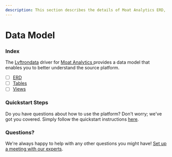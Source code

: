 ```yaml
---
description: This section describes the details of Moat Analytics ERD, Tables, and Views.
---
```


# Data Model

### Index

The  [Lyftrondata](https://www.lyftrondata.com/) driver for [Moat Analytics](https://www.lyftrondata.com/integration/moat-analytics/)[ ](https://www.lyftrondata.com/integration/moat-analytics/)provides a data model that enables you to better understand the source platform.

* [ ] [ERD](../../../marketing-analytics/moat-analytics/data-model/erd.md)
* [ ] [Tables](../../../marketing-analytics/moat-analytics/data-model/tables.md)
* [ ] [Views](../../../marketing-analytics/moat-analytics/data-model/views.md)

### Quickstart Steps

Do you have questions about how to use the platform? Don't worry; we've got you covered. Simply follow the quickstart instructions [here](../../../../quickstart-steps.md).

### Questions? <a href="#questions" id="questions"></a>

We're always happy to help with any other questions you might have! [Set up a meeting with our experts](https://www.lyftrondata.com/book-a-meeting/).

